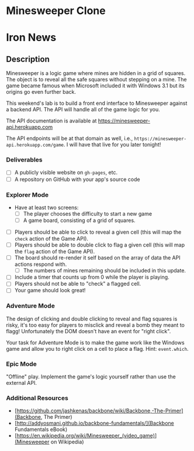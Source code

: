 # Minesweeper Clone

# Iron News

## Description

Minesweeper is a logic game where mines are hidden in a grid of squares. The object is to reveal all the safe squares without stepping on a mine. The game became famous when Microsoft included it with Windows 3.1 but its origins go even further back.

This weekend's lab is to build a front end interface to Minesweeper against a backend API. The API will handle all of the game logic for you.

The API documentation is available at https://minesweeper-api.herokuapp.com

The API endpoints will be at that domain as well, i.e., `https://minesweeper-api.herokuapp.com/game`. I will have that live for you later tonight!

### Deliverables

- [ ] A publicly visible website on `gh-pages`, etc.
- [ ] A repository on GitHub with your app's source code

### Explorer Mode

- Have at least two screens:
  - [ ] The player chooses the difficulty to start a new game
  - [ ] A game board, consisting of a grid of squares.
- [ ] Players should be able to click to reveal a given cell (this will map the `check` action of the Game API).
- [ ] Players should be able to double click to flag a given cell (this will map the `flag` action of the Game API).
- [ ] The board should re-render it self based on the array of data the API actions respond with.
  - [ ] The numbers of mines remaining should be included in this update.
- [ ] Include a timer that counts up from 0 while the player is playing.
- [ ] Players should not be able to "check" a flagged cell.
- [ ] Your game should look great!

### Adventure Mode

The design of clicking and double clicking to reveal and flag squares is risky, it's too easy for players to misclick and reveal a bomb they meant to flagg! Unfortunately the DOM doesn't have an event for "right click".

Your task for Adventure Mode is to make the game work like the Windows game and allow you to right click on a cell to place a flag. Hint: `event.which`.

### Epic Mode

"Offline" play. Implement the game's logic yourself rather than use the external API.

### Additional Resources

- [https://github.com/jashkenas/backbone/wiki/Backbone,-The-Primer](Backbone, The Primer)
- [http://addyosmani.github.io/backbone-fundamentals/](Backbone Fundamentals eBook)
- [https://en.wikipedia.org/wiki/Minesweeper_(video_game)](Minesweeper on Wikipedia)

